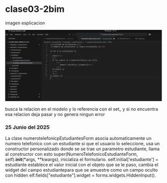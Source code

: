 # clase03-2bim

imagen esplicacion

![alt text](image-1.png)

busca la relacion en el modelo y lo referencia con el set_ y si no encuentra esa relacion deja pasar y no genera ningun error


### 25 Junio del 2025

La clase numerotelefonicpEstudiantesForm asocia automaticamente un numero telefonico con un estudiante si que el usuario lo seleccione, usa un constructor personalizado donde se se trae un parametro estudiante, llama al constructor con esto     super(NumeroTelefonicoEstudianteForm, self).__init__(*args, **kwargs), inicializa el formulario.
self.initial['estudiante'] = estudiante establece el valor inicial con el objeto que se le paso, cambia el widget del campo estudiantepara que se amuestre como un campo oculto con hidden elf.fields["estudiante"].widget = forms.widgets.HiddenInput().
